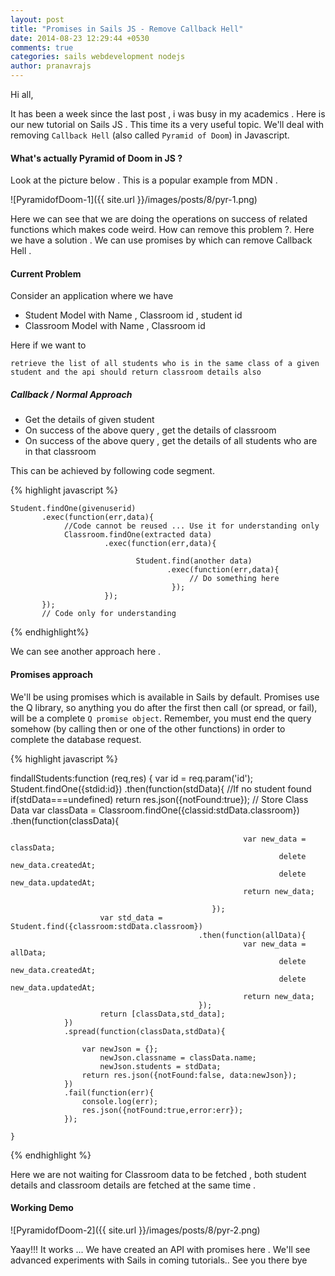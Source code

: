 ```yaml
---
layout: post
title: "Promises in Sails JS - Remove Callback Hell"
date: 2014-08-23 12:29:44 +0530
comments: true
categories: sails webdevelopment nodejs
author: pranavrajs	
---
```


Hi all,

It has been a week since the last post , i was busy in my academics . Here is our new tutorial on Sails JS . This time its a very useful topic. We'll deal with removing `Callback Hell` (also called `Pyramid of Doom`) in Javascript. 
<!-- more -->
<h4>What's actually Pyramid of Doom in JS ?</h4>
Look at the picture below . This is a popular example from MDN . 


![PyramidofDoom-1]({{ site.url }}/images/posts/8/pyr-1.png)

Here we can see that we are doing the operations on success of related functions which makes code weird. How can remove this problem ?. Here we have a solution . We can use promises by which can remove Callback Hell . 

<h4>Current Problem</h4>

Consider an application where we have 
<ul>
	<li>Student Model with Name , Classroom id , student id</li>
	<li>Classroom Model with Name , Classroom id</li>
</ul>

Here if 
we want to 

`retrieve the list of all students who is in the same class of a given student and the api should return classroom details also`

<h5>Callback / Normal Approach</h5>

<ul>
	<li>Get the details of given student </li>
	<li>On success of the above query , get the details of classroom </li>
	<li>On success of the above query , get the details of all students who are in that classroom</li>
</ul>

This can be achieved by following code segment.

{% highlight javascript %}

	Student.findOne(givenuserid)
		   .exec(function(err,data){
		   		//Code cannot be reused ... Use it for understanding only 
		   		Classroom.findOne(extracted data)
		   				 .exec(function(err,data){

		   				 		Student.find(another data)
		   				 			   .exec(function(err,data){
		   				 			   		// Do something here
		   				 			   	});
		   				 });
		   });
		   // Code only for understanding 
{% endhighlight%}

We can see another approach here . 

<h4>Promises approach</h4>

We'll be using promises which is available in Sails by default.
Promises use the Q library, so anything you do after the first then call (or spread, or fail), will be a complete `Q promise object`. Remember, you must end the query somehow (by calling then or one of the other functions) in order to complete the database request.

{% highlight javascript %}

findallStudents:function (req,res) {
		var id = req.param('id');
		Student.findOne({stdid:id})
				.then(function(stdData){
						//If no student found
						if(stdData===undefined)
								return res.json({notFound:true});
						// Store Class Data	
						var classData = Classroom.findOne({classid:stdData.classroom})
												 .then(function(classData){

												 		var new_data = classData;
												 				delete new_data.createdAt;
												 				delete new_data.updatedAt;
												 		return new_data;

												 });
						var std_data = Student.find({classroom:stdData.classroom})
											  .then(function(allData){
														var new_data = allData;
												 				delete new_data.createdAt;
												 				delete new_data.updatedAt;
												 		return new_data;
											  });
						return [classData,std_data];					  	
				})
				.spread(function(classData,stdData){

					var newJson = {};
						newJson.classname = classData.name;
						newJson.students = stdData;
					return res.json({notFound:false, data:newJson});
				})
				.fail(function(err){
					console.log(err);
					res.json({notFound:true,error:err});
				});

	}
{% endhighlight %}

Here we are not waiting for Classroom data to be fetched , both student details and classroom details are fetched at the same time .

<h4>Working Demo</h4>

![PyramidofDoom-2]({{ site.url }}/images/posts/8/pyr-2.png)

Yaay!!! It works ... We have created an API with promises here . We'll see advanced experiments with Sails in coming tutorials.. See you there bye
